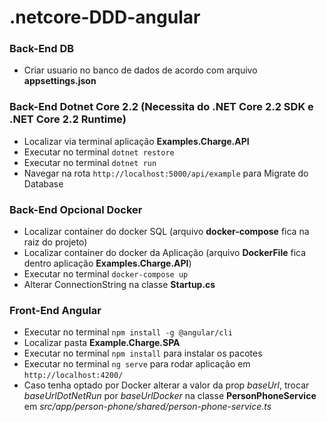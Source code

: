 # .netcore-DDD-angular

### Back-End DB
- Criar usuario no banco de dados de acordo com arquivo <b>appsettings.json</b>

### Back-End Dotnet Core 2.2 (Necessita do .NET Core 2.2 SDK e .NET Core 2.2 Runtime)
- Localizar via terminal aplicação <b>Examples.Charge.API</b>
- Executar no terminal `dotnet restore`
- Executar no terminal `dotnet run`
- Navegar na rota `http://localhost:5000/api/example` para Migrate do Database

### Back-End Opcional Docker
- Localizar container do docker SQL (arquivo <b>docker-compose</b> fica na raiz do projeto)
- Localizar container do docker da Aplicação (arquivo <b>DockerFile</b> fica dentro aplicação <b>Examples.Charge.API</b>)
- Executar no terminal `docker-compose up`
- Alterar ConnectionString na classe <b>Startup.cs</b>

### Front-End Angular 
- Executar no terminal `npm install -g @angular/cli`
- Localizar pasta <b>Example.Charge.SPA</b>
- Executar no terminal `npm install` para instalar os pacotes
- Executar no terminal `ng serve` para rodar aplicação em `http://localhost:4200/`
- Caso tenha optado por Docker alterar a valor da prop <i>baseUrl</i>, trocar <i>baseUrlDotNetRun</i> por <i>baseUrlDocker</i> na classe <b>PersonPhoneService</b> em <i>src/app/person-phone/shared/person-phone-service.ts</i>
